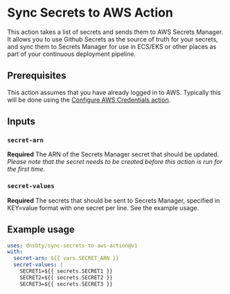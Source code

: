 # Sync Secrets to AWS Action

This action takes a list of secrets and sends them to AWS Secrets Manager. It
allows you to use Github Secrets as the source of truth for your secrets, and
sync them to Secrets Manager for use in ECS/EKS or other places as part of your
continuous deployment pipeline.

## Prerequisites

This action assumes that you have already logged in to AWS. Typically this will
be done using the [Configure AWS Credentials
action](https://github.com/aws-actions/configure-aws-credentials).

## Inputs

### `secret-arn`

**Required** The ARN of the Secrets Manager secret that should be updated.
*Please note that the secret needs to be created before this action is run for
the first time.*

### `secret-values`

**Required** The secrets that should be sent to Secrets Manager, specified in
KEY=value format with one secret per line. See the example usage.


## Example usage

```yaml
uses: dnsbty/sync-secrets-to-aws-action@v1
with:
  secret-arn: ${{ vars.SECRET_ARN }}
  secret-values: |
    SECRET1=${{ secrets.SECRET1 }}
    SECRET2=${{ secrets.SECRET2 }}
    SECRET3=${{ secrets.SECRET3 }}
```

